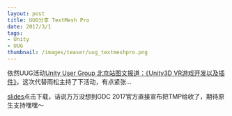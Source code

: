 ```yaml
---
layout: post
title: UUG分享 TextMesh Pro
date: 2017/3/1
tags:
- Unity
- UUG
thumbnail: /images/teaser/uug_textmeshpro.png
---
```


依然UUG活动[Unity User Group 北京站图文报道：《Unity3D VR游戏开发以及插件》](http://forum.china.unity3d.com/thread-23031-1-1.html)，这次代替雨松主持了下活动，有点紧张...

[slides](/downloads/unity_textmeshpro.pptx)点击下载，话说万万没想到GDC 2017官方直接宣布把TMP给收了，期待原生支持嘿嘿～

<!--more-->